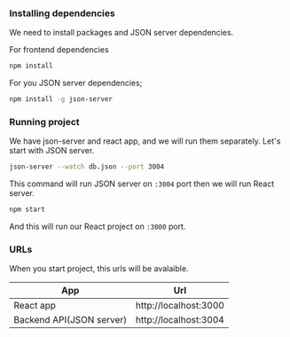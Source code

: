 ### Installing dependencies

We need to install packages and JSON server dependencies.

For frontend dependencies

```bash
npm install
```

For you JSON server dependencies;

```bash
npm install -g json-server
```

### Running project

We have json-server and react app, and we will run them separately. Let's start with JSON server.

```bash
json-server --watch db.json --port 3004
```

This command will run JSON server on `:3004` port then we will run React server.

```bash
npm start
```
And this will run our React project on `:3000` port.

### URLs

When you start project, this urls will be avalaible.

| App      | Url |
| ----------- | ----------- |
| React app      | http://localhost:3000       |
| Backend API(JSON server) | http://localhost:3004 |

